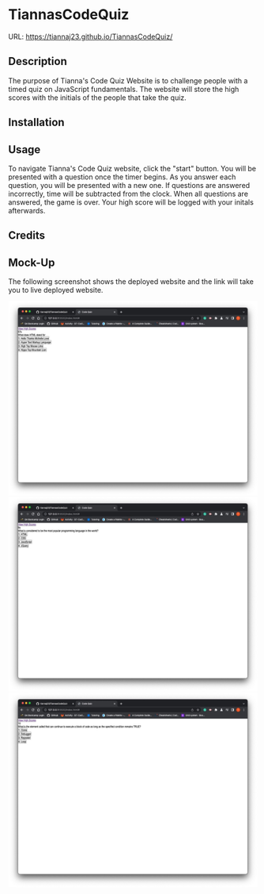 # TiannasCodeQuiz

URL: https://tiannaj23.github.io/TiannasCodeQuiz/

## Description

The purpose of Tianna's Code Quiz Website is to challenge people with a timed quiz on JavaScript fundamentals. The website will store the high scores with the initials of the people that take the quiz.


## Installation


## Usage

To navigate Tianna's Code Quiz website, click the "start" button. You will be presented with a question once the timer begins. As you answer each question, you will be presented with a new one. If questions are answered incorrectly, time will be subtracted from the clock. When all questions are answered, the game is over. Your high score will be logged with your initals afterwards.


## Credits


## Mock-Up

The following screenshot shows the deployed website and the link will take you to live deployed website.

![screen shot](./images/First%20Question.jpeg)
![screen shot](./images/Second%20Question.jpeg)
![screen shot](./images/Third%20Question.jpeg)



